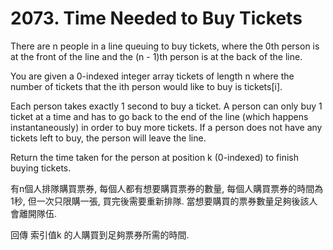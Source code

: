 # 2073. Time Needed to Buy Tickets

There are n people in a line queuing to buy tickets, where the 0th person is at the front of the line and the (n - 1)th person is at the back of the line.

You are given a 0-indexed integer array tickets of length n where the number of tickets that the ith person would like to buy is tickets[i].

Each person takes exactly 1 second to buy a ticket. A person can only buy 1 ticket at a time and has to go back to the end of the line (which happens instantaneously) in order to buy more tickets. If a person does not have any tickets left to buy, the person will leave the line.

Return the time taken for the person at position k (0-indexed) to finish buying tickets.


有n個人排隊購買票券, 每個人都有想要購買票券的數量, 每個人購買票券的時間為 1秒, 但一次只限購一張, 買完後需要重新排隊. 當想要購買的票券數量足夠後該人會離開隊伍.

回傳 索引值k 的人購買到足夠票券所需的時間.
